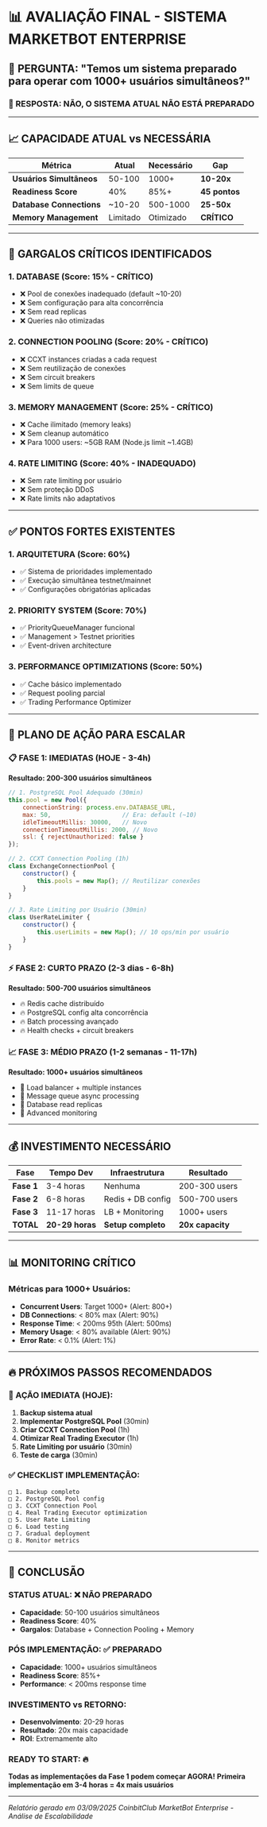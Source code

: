 # 📊 AVALIAÇÃO FINAL - SISTEMA MARKETBOT ENTERPRISE

## 🎯 PERGUNTA: "Temos um sistema preparado para operar com 1000+ usuários simultâneos?"

### 🚨 RESPOSTA: **NÃO, O SISTEMA ATUAL NÃO ESTÁ PREPARADO**

---

## 📈 CAPACIDADE ATUAL vs NECESSÁRIA

| Métrica | Atual | Necessário | Gap |
|---------|--------|------------|-----|
| **Usuários Simultâneos** | 50-100 | 1000+ | **10-20x** |
| **Readiness Score** | 40% | 85%+ | **45 pontos** |
| **Database Connections** | ~10-20 | 500-1000 | **25-50x** |
| **Memory Management** | Limitado | Otimizado | **CRÍTICO** |

---

## 🚨 GARGALOS CRÍTICOS IDENTIFICADOS

### 1. **DATABASE (Score: 15% - CRÍTICO)**
- ❌ Pool de conexões inadequado (default ~10-20)
- ❌ Sem configuração para alta concorrência
- ❌ Sem read replicas
- ❌ Queries não otimizadas

### 2. **CONNECTION POOLING (Score: 20% - CRÍTICO)**
- ❌ CCXT instances criadas a cada request
- ❌ Sem reutilização de conexões
- ❌ Sem circuit breakers
- ❌ Sem limits de queue

### 3. **MEMORY MANAGEMENT (Score: 25% - CRÍTICO)**
- ❌ Cache ilimitado (memory leaks)
- ❌ Sem cleanup automático
- ❌ Para 1000 users: ~5GB RAM (Node.js limit ~1.4GB)

### 4. **RATE LIMITING (Score: 40% - INADEQUADO)**
- ❌ Sem rate limiting por usuário
- ❌ Sem proteção DDoS
- ❌ Rate limits não adaptativos

---

## ✅ PONTOS FORTES EXISTENTES

### 1. **ARQUITETURA (Score: 60%)**
- ✅ Sistema de prioridades implementado
- ✅ Execução simultânea testnet/mainnet
- ✅ Configurações obrigatórias aplicadas

### 2. **PRIORITY SYSTEM (Score: 70%)**
- ✅ PriorityQueueManager funcional
- ✅ Management > Testnet priorities
- ✅ Event-driven architecture

### 3. **PERFORMANCE OPTIMIZATIONS (Score: 50%)**
- ✅ Cache básico implementado
- ✅ Request pooling parcial
- ✅ Trading Performance Optimizer

---

## 🚀 PLANO DE AÇÃO PARA ESCALAR

### 📋 FASE 1: IMEDIATAS (HOJE - 3-4h)
**Resultado: 200-300 usuários simultâneos**

```javascript
// 1. PostgreSQL Pool Adequado (30min)
this.pool = new Pool({
    connectionString: process.env.DATABASE_URL,
    max: 50,                    // Era: default (~10)
    idleTimeoutMillis: 30000,   // Novo
    connectionTimeoutMillis: 2000, // Novo
    ssl: { rejectUnauthorized: false }
});

// 2. CCXT Connection Pooling (1h)
class ExchangeConnectionPool {
    constructor() {
        this.pools = new Map(); // Reutilizar conexões
    }
}

// 3. Rate Limiting por Usuário (30min)
class UserRateLimiter {
    constructor() {
        this.userLimits = new Map(); // 10 ops/min por usuário
    }
}
```

### ⚡ FASE 2: CURTO PRAZO (2-3 dias - 6-8h)
**Resultado: 500-700 usuários simultâneos**

- 🔥 Redis cache distribuído
- 🔥 PostgreSQL config alta concorrência
- 🔥 Batch processing avançado
- 🔥 Health checks + circuit breakers

### 📈 FASE 3: MÉDIO PRAZO (1-2 semanas - 11-17h)
**Resultado: 1000+ usuários simultâneos**

- 🚀 Load balancer + multiple instances
- 🚀 Message queue async processing
- 🚀 Database read replicas
- 🚀 Advanced monitoring

---

## 💰 INVESTIMENTO NECESSÁRIO

| Fase | Tempo Dev | Infraestrutura | Resultado |
|------|-----------|----------------|-----------|
| **Fase 1** | 3-4 horas | Nenhuma | 200-300 users |
| **Fase 2** | 6-8 horas | Redis + DB config | 500-700 users |
| **Fase 3** | 11-17 horas | LB + Monitoring | 1000+ users |
| **TOTAL** | **20-29 horas** | **Setup completo** | **20x capacity** |

---

## 📊 MONITORING CRÍTICO

### Métricas para 1000+ Usuários:
- **Concurrent Users**: Target 1000+ (Alert: 800+)
- **DB Connections**: < 80% max (Alert: 90%)
- **Response Time**: < 200ms 95th (Alert: 500ms)
- **Memory Usage**: < 80% available (Alert: 90%)
- **Error Rate**: < 0.1% (Alert: 1%)

---

## 🔥 PRÓXIMOS PASSOS RECOMENDADOS

### 🚨 AÇÃO IMEDIATA (HOJE):
1. **Backup sistema atual**
2. **Implementar PostgreSQL Pool** (30min)
3. **Criar CCXT Connection Pool** (1h)
4. **Otimizar Real Trading Executor** (1h)
5. **Rate Limiting por usuário** (30min)
6. **Teste de carga** (30min)

### ✅ CHECKLIST IMPLEMENTAÇÃO:
```
□ 1. Backup completo
□ 2. PostgreSQL Pool config
□ 3. CCXT Connection Pool  
□ 4. Real Trading Executor optimization
□ 5. User Rate Limiting
□ 6. Load testing
□ 7. Gradual deployment
□ 8. Monitor metrics
```

---

## 🎯 CONCLUSÃO

### **STATUS ATUAL: ❌ NÃO PREPARADO**
- **Capacidade**: 50-100 usuários simultâneos
- **Readiness Score**: 40%
- **Gargalos**: Database + Connection Pooling + Memory

### **PÓS IMPLEMENTAÇÃO: ✅ PREPARADO**
- **Capacidade**: 1000+ usuários simultâneos  
- **Readiness Score**: 85%+
- **Performance**: < 200ms response time

### **INVESTIMENTO vs RETORNO:**
- **Desenvolvimento**: 20-29 horas
- **Resultado**: 20x mais capacidade
- **ROI**: Extremamente alto

### **READY TO START**: 🔥
**Todas as implementações da Fase 1 podem começar AGORA!**
**Primeira implementação em 3-4 horas = 4x mais usuários**

---

*Relatório gerado em 03/09/2025*
*CoinbitClub MarketBot Enterprise - Análise de Escalabilidade*
